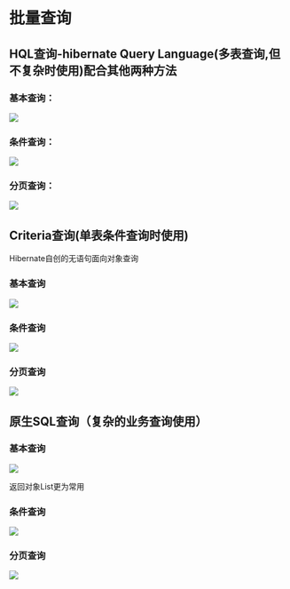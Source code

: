 # 批量查询

## HQL查询-hibernate Query Language\(多表查询,但不复杂时使用\)配合其他两种方法

### 基本查询：

![](../../../.gitbook/assets/image%20%287%29.png)

### 条件查询：

![](../../../.gitbook/assets/image%20%2842%29.png)

### 分页查询：

![](../../../.gitbook/assets/image%20%2851%29.png)

## Criteria查询\(单表条件查询时使用\)

Hibernate自创的无语句面向对象查询

### 基本查询

![](../../../.gitbook/assets/image%20%2821%29.png)

### 条件查询

![](../../../.gitbook/assets/image%20%2825%29.png)

### 分页查询

![](../../../.gitbook/assets/image%20%2818%29.png)

## 原生SQL查询（复杂的业务查询使用）

### 基本查询

![](../../../.gitbook/assets/image%20%2829%29.png)

返回对象List更为常用

### 条件查询

![](../../../.gitbook/assets/image%20%2819%29.png)

### 分页查询

![](../../../.gitbook/assets/image%20%2812%29.png)



